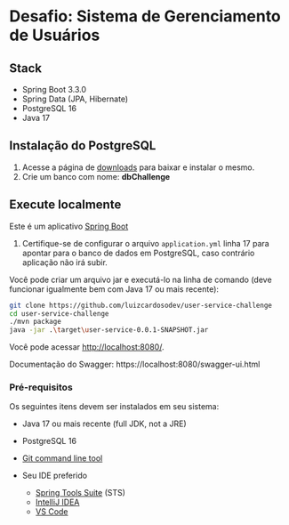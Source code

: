 # Desafio: Sistema de Gerenciamento de Usuários

## Stack
* Spring Boot 3.3.0
* Spring Data (JPA, Hibernate)
* PostgreSQL 16
* Java 17

## Instalação do PostgreSQL
1. Acesse a página de [downloads](https://www.postgresql.org/download/) para baixar e instalar o mesmo.
2. Crie um banco com nome: **dbChallenge**

## Execute localmente

Este é um aplicativo [Spring Boot](https://spring.io/guides/gs/spring-boot)

1. Certifique-se de configurar o arquivo ```application.yml``` linha 17 para apontar para o banco de dados em PostgreSQL, caso contrário aplicação não irá subir.

Você pode criar um arquivo jar e executá-lo na linha de comando (deve funcionar igualmente bem com Java 17 ou mais recente):

```bash
git clone https://github.com/luizcardosodev/user-service-challenge
cd user-service-challenge
./mvn package
java -jar .\target\user-service-0.0.1-SNAPSHOT.jar 
```

Você pode acessar <http://localhost:8080/>.

Documentação do Swagger: https://localhost:8080/swagger-ui.html

### Pré-requisitos

Os seguintes itens devem ser instalados em seu sistema:

- Java 17 ou mais recente (full JDK, not a JRE)
- PostgreSQL 16
- [Git command line tool](https://help.github.com/articles/set-up-git)
- Seu IDE preferido

    - [Spring Tools Suite](https://spring.io/tools) (STS)
    - [IntelliJ IDEA](https://www.jetbrains.com/idea/)
    - [VS Code](https://code.visualstudio.com)